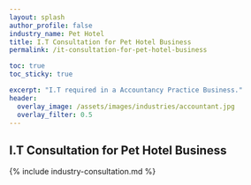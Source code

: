 ```yaml
---
layout: splash 
author_profile: false 
industry_name: Pet Hotel
title: I.T Consultation for Pet Hotel Business
permalink: /it-consultation-for-pet-hotel-business

toc: true
toc_sticky: true

excerpt: "I.T required in a Accountancy Practice Business."
header:
  overlay_image: /assets/images/industries/accountant.jpg
  overlay_filter: 0.5 
---
```


## I.T Consultation for Pet Hotel Business

{% include industry-consultation.md %}
